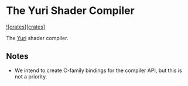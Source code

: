 # The Yuri Shader Compiler

[![crates][crates]](https://crates.io/crates/yuri-lang)

The [Yuri](https://yuri-lang.dev) shader compiler.

## Notes

- We intend to create C-family bindings for the compiler API, but this is not a priority.
